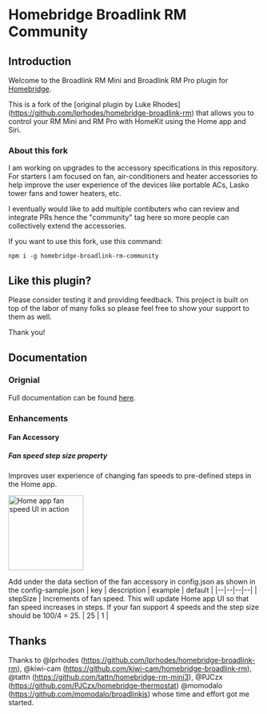 # Homebridge Broadlink RM Community

## Introduction
Welcome to the Broadlink RM Mini and Broadlink RM Pro plugin for [Homebridge](https://github.com/nfarina/homebridge).

This is a fork of the [original plugin by Luke Rhodes] (https://github.com/lprhodes/homebridge-broadlink-rm) that allows you to control your RM Mini and RM Pro with HomeKit using the Home app and Siri.

### About this fork
I am working on upgrades to the accessory specifications in this repository. For starters I am focused on fan, air-conditioners and heater accessories to help improve the user experience of the devices like portable ACs, Lasko tower fans and tower heaters, etc.

I eventually would like to add multiple contibuters who can review and integrate PRs hence the "community" tag here so more people can collectively extend the accessories.

If you want to use this fork, use this command:

`npm i -g homebridge-broadlink-rm-community`

## Like this plugin?

Please consider testing it and providing feedback. This project is built on top of the labor of many folks so please feel free to show your support to them as well.

Thank you!

## Documentation

### Orignial
Full documentation can be found [here](https://lprhodes.github.io/slate/).

### Enhancements

#### Fan Accessory
##### Fan speed step size property
Improves user experience of changing fan speeds to pre-defined steps in the Home app.

<img src="https://j.gifs.com/L7oJQX.gif" alt="Home app fan speed UI in action" width="150"/>


Add under the data section of the fan accessory in config.json as shown in the config-sample.json
| key | description | example | default |
|--|--|--|--|
| stepSize | Increments of fan speed. This will update Home app UI so that fan speed increases in steps. If your fan support 4 speeds and the step size should be 100/4 = 25. | 25 | 1 |

## Thanks
Thanks to @lprhodes (https://github.com/lprhodes/homebridge-broadlink-rm), @kiwi-cam (https://github.com/kiwi-cam/homebridge-broadlink-rm), @tattn (https://github.com/tattn/homebridge-rm-mini3), @PJCzx (https://github.com/PJCzx/homebridge-thermostat) @momodalo (https://github.com/momodalo/broadlinkjs) whose time and effort got me started.
